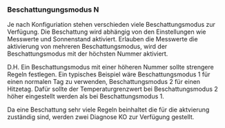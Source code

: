 ﻿### Beschattungungsmodus N

Je nach Konfiguriation stehen verschieden viele Beschattungsmodus zur Verfügung. 
Die Beschattung wird abhängig von den Einstellungen wie Messwerte und Sonnenstand aktiviert. 
Erlauben die Messwerte die aktivierung von mehreren Beschattungsmodus, wird der Beschattungsmodus mit der höchsten Nummer aktiviert.

D.H. Ein Beschattungsmodus mit einer höheren Nummer sollte strengere Regeln festlegen. 
Ein typisches Beispiel wäre Beschattungsmodus 1 für einen normalen Tag zu verwenden, Beschattungsmodus 2 für einen Hitzetag. 
Dafür sollte der Temperaturgrenzwert bei Beschattungsmodus 2 höher eingestellt werden als bei Beschattungsmodus 1.

Da eine Beschattung sehr viele Regeln beinhaltet die für die aktvierung zuständig sind, werden zwei Diagnose KO zur Verfügung gestellt.

